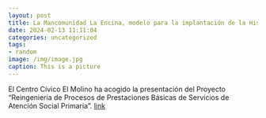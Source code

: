 ```yaml
---
layout: post
title: La Mancomunidad La Encina, modelo para la implantación de la Historia Social Única
date: 2024-02-13 11:11:04
categories: uncategorized
tags:
- random
image: /img/image.jpg
caption: This is a picture
---
```

El Centro Cívico El Molino ha acogido la presentación del Proyecto “Reingeniería de Procesos de Prestaciones Básicas de Servicios de Atención Social Primaria”.   [link](https://www.ayto-villacanada.es/noticias/la-mancomunidad-la-encina-modelo-para-la-implantacion-de-la-historia-social-unica/)
